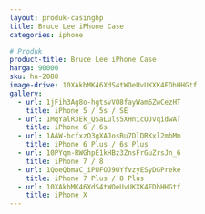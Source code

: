 ```yaml
---
layout: produk-casinghp
title: Bruce Lee iPhone Case
categories: iphone

# Produk
product-title: Bruce Lee iPhone Case
harga: 90000
sku: hn-2088
image-drive: 10XAkbMK46XdS4tWOeUvUKXK4FDhHHGtf
gallery:
  - url: 1jFih3Ag8o-hgtsvVO8fayWam6ZwCezHT
    title: iPhone 5 / 5s / SE
  - url: 1MqYalR3Ek_QSaLuls5XHnicOJvqidwAT
    title: iPhone 6 / 6s
  - url: 1AAW-bcfxzO3gXAJosBu7DlDRKxl2mbMm
    title: iPhone 6 Plus / 6s Plus
  - url: 10PYqm-RWGhpE1kHBz3ZnsFrGuZrsJn_6
    title: iPhone 7 / 8
  - url: 1QoeQbmaC_iPUFOJ9OYfvzyESyDGPreke
    title: iPhone 7 Plus / 8 Plus
  - url: 10XAkbMK46XdS4tWOeUvUKXK4FDhHHGtf
    title: iPhone X
---
```

